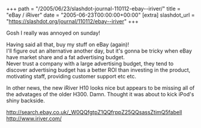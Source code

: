+++
path = "/2005/06/23/slashdot-journal-110112-ebay--iriver/"
title = "eBay / iRiver"
date = "2005-06-23T00:00:00+00:00"
[extra]
slashdot_url = "https://slashdot.org/journal/110112/ebay--iriver"
+++

<p>Gosh I really was annoyed on sunday!</p>
<p>Having said all that, buy my stuff on eBay (again)!<br>I'll figure out an alternative another day, but it's gonna be tricky when eBay have market share and a fat advertising budget.<br>Never trust a company with a large advertising budget, they tend to discover advertising budget has a better ROI than investing in the product, motivating staff, providing customer support etc etc.</p>
<p>In other news, the new iRiver H10 looks nice but appears to be missing all of the advatages of the older H300. Damn. Thought it was about to kick iPod's shiny backside.</p>
<p><a href="http://search.ebay.co.uk/_W0QQfgtpZ1QQfrppZ25QQsassZtimQ5fabell">http://search.ebay.co.uk/_W0QQfgtpZ1QQfrppZ25QQsassZtimQ5fabell</a><br><a href="http://www.iriver.com/">http://www.iriver.com/</a></p>

